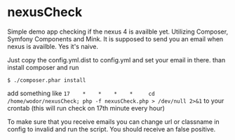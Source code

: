 nexusCheck
==========

Simple demo app checking if the nexus 4 is availble yet. Utilizing Composer,  Symfony Components and Mink.
It is supposed to send you an email when nexus is availble. Yes it's naive.

Just copy the config.yml.dist to config.yml and set your email in there. 
than install composer and run

`$ ./composer.phar install`

add  something like 
`17    *    *    *    *     cd /home/wodor/nexusCheck; php -f nexusCheck.php > /dev/null 2>&1`
to your crontab (this will run check on 17th minute every hour)  

To make sure that you receive emails you can change url or classname in config to invalid and run the script. 
You should receive an false positive.








